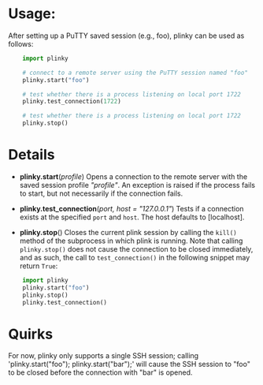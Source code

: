 # Usage:

After setting up a PuTTY saved session (e.g., foo), plinky can be used as follows:

```python
	import plinky

	# connect to a remote server using the PuTTY session named "foo"
	plinky.start("foo")

	# test whether there is a process listening on local port 1722
	plinky.test_connection(1722)

	# test whether there is a process listening on local port 1722
	plinky.stop()
```

# Details
* **plinky.start**(*profile*) Opens a connection to the remote server with the saved
	session profile *"profile"*. An exception is raised if the process fails to
	start, but not necessarily if the connection fails.

* **plinky.test_connection**(*port, host = "127.0.0.1"*) Tests if a connection
	exists at the specified `port` and `host`. The host defaults to [localhost].

* **plinky.stop**() Closes the current plink session by calling the
	`kill()` method of the subprocess in which plink is running.
	Note that calling `plinky.stop()` does not cause the connection to be
	closed immediately, and as such, the call to `test_connection()` in the
	following snippet may return `True`:

```python
	import plinky
	plinky.start("foo")
	plinky.stop()
	plinky.test_connection()
```

# Quirks

For now, plinky only supports a single SSH session; calling
'plinky.start("foo"); plinky.start("bar");' will cause the SSH session to
"foo" to be closed before the connection with "bar" is opened.

